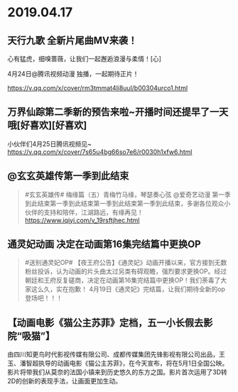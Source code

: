 # 2019.04.17

##  天行九歌 全新片尾曲MV来袭！ 
心有猛虎，细嗅蔷薇，让我们一起邂逅浪漫与柔情！[心]

4月24日@腾讯视频动漫 独播，一起期待正片！

https://v.qq.com/x/cover/rm3tmmat4li8uul/b00304urco1.html

## 万界仙踪第二季新的预告来啦~开播时间还提早了一天哦[好喜欢][好喜欢]
小伙伴们4月25日腾讯视频见~
https://v.qq.com/x/cover/7s65u4bg66so7e6/r0030h1xfw6.html

##  @玄玄英雄传第一季到此结束
>#玄玄英雄传# 梅缘篇（五）青梅竹马缘，琴瑟奏心弦 @爱奇艺动漫
第一季到此结束第一季到此结束第一季到此结束第一季到此结束，多谢各位观众小伙伴的支持和陪伴，江湖路远，有缘再见！
https://www.iqiyi.com/v_19rsftjhec.html


## 通灵妃动画 决定在动画第16集完结篇中更换OP 

>#送别通灵妃OP# 【夜王府公告】《通灵妃》动画开播以来，官方接到无数粉丝投诉，认为动画的片头曲太过另类有碍观瞻，强烈要求更换OP。经过朝廷和王府反复磋商，决定在动画第16集完结篇中更换OP！我们荼毒了大家这么久，实在抱歉！
4月19日《通灵妃》完结篇，让我们期待全新的op登场吧！！！

## 【动画电影《猫公主苏菲》定档，五一小长假去影院“吸猫”】
由四川知更鸟时代影视传媒有限公司、成都传媒集团先锋影视有限公司出品，王玉、潘智超执导的动画电影《猫公主苏菲》，在今天宣布，将在5月1日全国公映。影片将带我们从莫奈的法国小镇来到历史悠久的东方之国。影片首次运用了3D转2D的创新的表现手法，让画面更加生动。